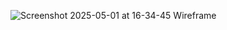 ![Screenshot 2025-05-01 at 16-34-45 Wireframe](https://github.com/user-attachments/assets/7ab49898-6621-4912-8593-a5bd1af6dc8e)
